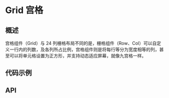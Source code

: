 <script setup lang="ts">
import codeDemos from './codeDemos.vue';
import api from './api.vue';
</script>

# Grid 宫格

## 概述

宫格组件（Grid）与 24 列栅格布局不同的是，栅格组件（Row、Col）可以自定义一行内的列数，及各列所占比例，宫格组件则是将每行等分为宽度相等的列，甚至可以将单元格设置为正方形，并支持动态适应屏幕，就像九宫格一样。

## 代码示例

<code-demos/>

## API

<br/>

<api/>

